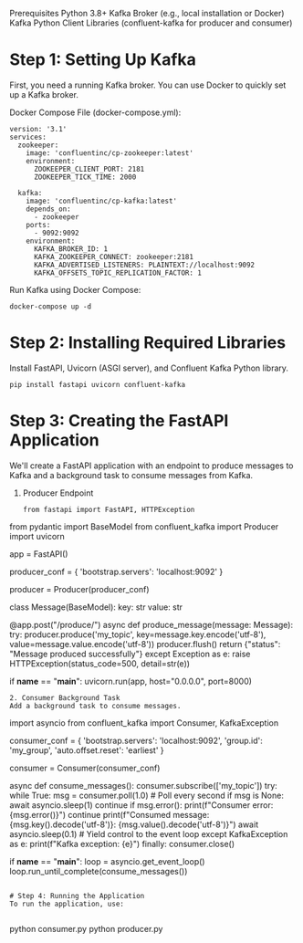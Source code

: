 

Prerequisites
Python 3.8+
Kafka Broker (e.g., local installation or Docker)
Kafka Python Client Libraries (confluent-kafka for producer and consumer)

# Step 1: Setting Up Kafka
First, you need a running Kafka broker. You can use Docker to quickly set up a Kafka broker.

Docker Compose File (docker-compose.yml):
```
version: '3.1'
services:
  zookeeper:
    image: 'confluentinc/cp-zookeeper:latest'
    environment:
      ZOOKEEPER_CLIENT_PORT: 2181
      ZOOKEEPER_TICK_TIME: 2000

  kafka:
    image: 'confluentinc/cp-kafka:latest'
    depends_on:
      - zookeeper
    ports:
      - 9092:9092
    environment:
      KAFKA_BROKER_ID: 1
      KAFKA_ZOOKEEPER_CONNECT: zookeeper:2181
      KAFKA_ADVERTISED_LISTENERS: PLAINTEXT://localhost:9092
      KAFKA_OFFSETS_TOPIC_REPLICATION_FACTOR: 1

```

Run Kafka using Docker Compose:

```
docker-compose up -d

```

# Step 2: Installing Required Libraries
Install FastAPI, Uvicorn (ASGI server), and Confluent Kafka Python library.
```
pip install fastapi uvicorn confluent-kafka
```

# Step 3: Creating the FastAPI Application
We'll create a FastAPI application with an endpoint to produce messages to Kafka and a background task to consume messages from Kafka.

1. Producer Endpoint
   ```
   from fastapi import FastAPI, HTTPException
from pydantic import BaseModel
from confluent_kafka import Producer
import uvicorn

app = FastAPI()


producer_conf = {
    'bootstrap.servers': 'localhost:9092'
}

producer = Producer(producer_conf)

class Message(BaseModel):
    key: str
    value: str

@app.post("/produce/")
async def produce_message(message: Message):
    try:
        producer.produce('my_topic', key=message.key.encode('utf-8'), value=message.value.encode('utf-8'))
        producer.flush()
        return {"status": "Message produced successfully"}
    except Exception as e:
        raise HTTPException(status_code=500, detail=str(e))

if __name__ == "__main__":
    uvicorn.run(app, host="0.0.0.0", port=8000)

   ```
2. Consumer Background Task
Add a background task to consume messages.

```
import asyncio
from confluent_kafka import Consumer, KafkaException


consumer_conf = {
    'bootstrap.servers': 'localhost:9092',
    'group.id': 'my_group',
    'auto.offset.reset': 'earliest'
}

consumer = Consumer(consumer_conf)

async def consume_messages():
    consumer.subscribe(['my_topic'])
    try:
        while True:
            msg = consumer.poll(1.0)  # Poll every second
            if msg is None:
                await asyncio.sleep(1)
                continue
            if msg.error():
                print(f"Consumer error: {msg.error()}")
                continue
            print(f"Consumed message: {msg.key().decode('utf-8')}: {msg.value().decode('utf-8')}")
            await asyncio.sleep(0.1)  # Yield control to the event loop
    except KafkaException as e:
        print(f"Kafka exception: {e}")
    finally:
        consumer.close()

if __name__ == "__main__":
    loop = asyncio.get_event_loop()
    loop.run_until_complete(consume_messages())

```

# Step 4: Running the Application
To run the application, use:


```
python consumer.py
python producer.py


```

